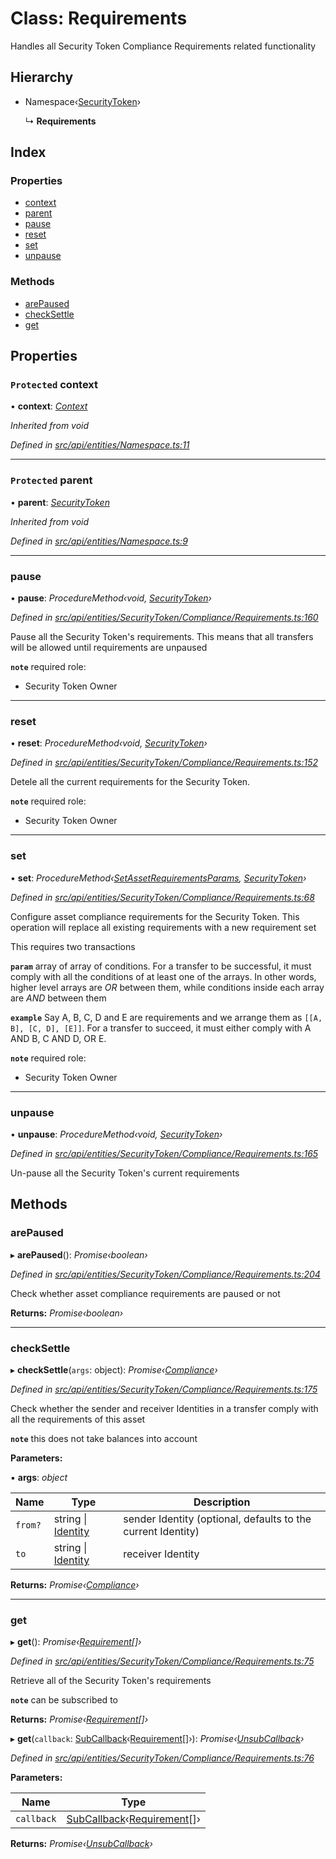 # Class: Requirements

Handles all Security Token Compliance Requirements related functionality

## Hierarchy

* Namespace‹[SecurityToken](securitytoken.md)›

  ↳ **Requirements**

## Index

### Properties

* [context](requirements.md#protected-context)
* [parent](requirements.md#protected-parent)
* [pause](requirements.md#pause)
* [reset](requirements.md#reset)
* [set](requirements.md#set)
* [unpause](requirements.md#unpause)

### Methods

* [arePaused](requirements.md#arepaused)
* [checkSettle](requirements.md#checksettle)
* [get](requirements.md#get)

## Properties

### `Protected` context

• **context**: *[Context](context.md)*

*Inherited from void*

*Defined in [src/api/entities/Namespace.ts:11](https://github.com/PolymathNetwork/polymesh-sdk/blob/05b527a2/src/api/entities/Namespace.ts#L11)*

___

### `Protected` parent

• **parent**: *[SecurityToken](securitytoken.md)*

*Inherited from void*

*Defined in [src/api/entities/Namespace.ts:9](https://github.com/PolymathNetwork/polymesh-sdk/blob/05b527a2/src/api/entities/Namespace.ts#L9)*

___

###  pause

• **pause**: *ProcedureMethod‹void, [SecurityToken](securitytoken.md)›*

*Defined in [src/api/entities/SecurityToken/Compliance/Requirements.ts:160](https://github.com/PolymathNetwork/polymesh-sdk/blob/05b527a2/src/api/entities/SecurityToken/Compliance/Requirements.ts#L160)*

Pause all the Security Token's requirements. This means that all transfers will be allowed until requirements are unpaused

**`note`** required role:
  - Security Token Owner

___

###  reset

• **reset**: *ProcedureMethod‹void, [SecurityToken](securitytoken.md)›*

*Defined in [src/api/entities/SecurityToken/Compliance/Requirements.ts:152](https://github.com/PolymathNetwork/polymesh-sdk/blob/05b527a2/src/api/entities/SecurityToken/Compliance/Requirements.ts#L152)*

Detele all the current requirements for the Security Token.

**`note`** required role:
  - Security Token Owner

___

###  set

• **set**: *ProcedureMethod‹[SetAssetRequirementsParams](../interfaces/setassetrequirementsparams.md), [SecurityToken](securitytoken.md)›*

*Defined in [src/api/entities/SecurityToken/Compliance/Requirements.ts:68](https://github.com/PolymathNetwork/polymesh-sdk/blob/05b527a2/src/api/entities/SecurityToken/Compliance/Requirements.ts#L68)*

Configure asset compliance requirements for the Security Token. This operation will replace all existing requirements with a new requirement set

This requires two transactions

**`param`** array of array of conditions. For a transfer to be successful, it must comply with all the conditions of at least one of the arrays. In other words, higher level arrays are *OR* between them,
while conditions inside each array are *AND* between them

**`example`** Say A, B, C, D and E are requirements and we arrange them as `[[A, B], [C, D], [E]]`.
For a transfer to succeed, it must either comply with A AND B, C AND D, OR E.

**`note`** required role:
  - Security Token Owner

___

###  unpause

• **unpause**: *ProcedureMethod‹void, [SecurityToken](securitytoken.md)›*

*Defined in [src/api/entities/SecurityToken/Compliance/Requirements.ts:165](https://github.com/PolymathNetwork/polymesh-sdk/blob/05b527a2/src/api/entities/SecurityToken/Compliance/Requirements.ts#L165)*

Un-pause all the Security Token's current requirements

## Methods

###  arePaused

▸ **arePaused**(): *Promise‹boolean›*

*Defined in [src/api/entities/SecurityToken/Compliance/Requirements.ts:204](https://github.com/PolymathNetwork/polymesh-sdk/blob/05b527a2/src/api/entities/SecurityToken/Compliance/Requirements.ts#L204)*

Check whether asset compliance requirements are paused or not

**Returns:** *Promise‹boolean›*

___

###  checkSettle

▸ **checkSettle**(`args`: object): *Promise‹[Compliance](compliance.md)›*

*Defined in [src/api/entities/SecurityToken/Compliance/Requirements.ts:175](https://github.com/PolymathNetwork/polymesh-sdk/blob/05b527a2/src/api/entities/SecurityToken/Compliance/Requirements.ts#L175)*

Check whether the sender and receiver Identities in a transfer comply with all the requirements of this asset

**`note`** this does not take balances into account

**Parameters:**

▪ **args**: *object*

Name | Type | Description |
------ | ------ | ------ |
`from?` | string &#124; [Identity](identity.md) | sender Identity (optional, defaults to the current Identity) |
`to` | string &#124; [Identity](identity.md) | receiver Identity  |

**Returns:** *Promise‹[Compliance](compliance.md)›*

___

###  get

▸ **get**(): *Promise‹[Requirement](../interfaces/requirement.md)[]›*

*Defined in [src/api/entities/SecurityToken/Compliance/Requirements.ts:75](https://github.com/PolymathNetwork/polymesh-sdk/blob/05b527a2/src/api/entities/SecurityToken/Compliance/Requirements.ts#L75)*

Retrieve all of the Security Token's requirements

**`note`** can be subscribed to

**Returns:** *Promise‹[Requirement](../interfaces/requirement.md)[]›*

▸ **get**(`callback`: [SubCallback](../globals.md#subcallback)‹[Requirement](../interfaces/requirement.md)[]›): *Promise‹[UnsubCallback](../globals.md#unsubcallback)›*

*Defined in [src/api/entities/SecurityToken/Compliance/Requirements.ts:76](https://github.com/PolymathNetwork/polymesh-sdk/blob/05b527a2/src/api/entities/SecurityToken/Compliance/Requirements.ts#L76)*

**Parameters:**

Name | Type |
------ | ------ |
`callback` | [SubCallback](../globals.md#subcallback)‹[Requirement](../interfaces/requirement.md)[]› |

**Returns:** *Promise‹[UnsubCallback](../globals.md#unsubcallback)›*

